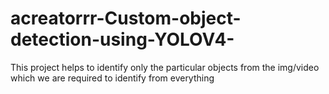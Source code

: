 # acreatorrr-Custom-object-detection-using-YOLOV4-
This project helps to identify only the particular objects from the img/video which we are required to identify from everything
